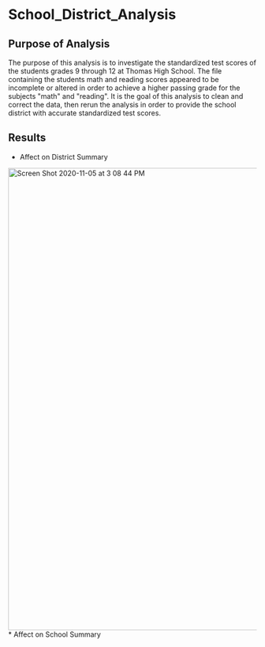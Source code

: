 # School_District_Analysis

## Purpose of Analysis
The purpose of this analysis is to investigate the standardized test scores of the students grades 9 through 12 at Thomas High School. The file containing the students math and reading scores appeared to be incomplete or altered in order to achieve a higher passing grade for the subjects "math" and "reading". It is the goal of this analysis to clean and correct the data, then rerun the analysis in order to provide the school district with accurate standardized test scores. 

## Results 
* Affect on District Summary
<img width="936" alt="Screen Shot 2020-11-05 at 3 08 44 PM" src="https://user-images.githubusercontent.com/71112085/98306538-e7c64780-1f78-11eb-9cd4-f230128f7b14.png">
* Affect on School Summary

